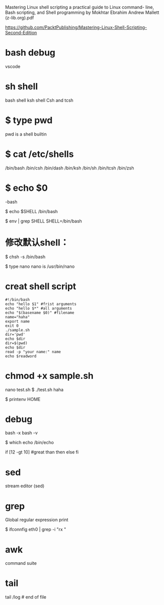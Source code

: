 Mastering Linux shell scripting a practical guide to Linux command- line, Bash scripting, and Shell programming by Mokhtar Ebrahim Andrew Mallett (z-lib.org).pdf

https://github.com/PacktPublishing/Mastering-Linux-Shell-Scripting-Second-Edition


# bash debug
vscode

# sh shell
 bash shell
 ksh shell
 Csh and tcsh
 
 
# $ type pwd
pwd is a shell builtin

# $ cat  /etc/shells

/bin/bash
/bin/csh
/bin/dash
/bin/ksh
/bin/sh
/bin/tcsh
/bin/zsh

# $ echo $0
-bash

$ echo $SHELL
/bin/bash

$ env | grep SHELL
SHELL=/bin/bash

# 修改默认shell：
$ chsh -s /bin/bash


$ type nano
nano is /usr/bin/nano

# creat shell script
```
#!/bin/bash
echo "hello $1" #frist arguments
echo "hello $*" #all arguments
echo "$(basename $0)" #filename
name="haha"
export name
exit 0
./sample.sh
dir='pwd'
echo $dir
dir=$(pwd)
echo $dir
read -p "your name:" name
echo $readword
```

# chmod +x sample.sh
nano test.sh
$ ./test.sh haha

$ printenv HOME

# debug 
bash -x
bash -v

$ which echo
/bin/echo


if [12 -gt 10] #great than
then
else
fi

# sed
 stream editor (sed)

# grep 
Global regular expression print

$ ifconnfig eth0 | grep -i "rx "


# awk
command suite

# tail 
tail /log # end of file

